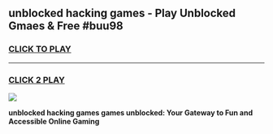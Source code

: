 
## unblocked hacking games - Play Unblocked Gmaes & Free #buu98
<h3>
<a href="https://premium.freeplayer.one?title=unblocked_hacking_games&ref=01M">CLICK TO PLAY</a></h3>
<hr>

<h3>
<a href="https://premium.freeplayer.one?title=unblocked_hacking_games&ref=01M">CLICK 2 PLAY</a>
  
</h3>

<a href="https://premium.freeplayer.one?title=unblocked_hacking_games&ref=01M"><img src="https://clearcache.store/games.png"></a>


**unblocked hacking games games unblocked: Your Gateway to Fun and Accessible Online Gaming**
